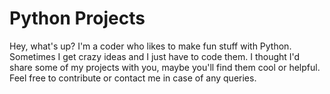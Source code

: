 # Python Projects

Hey, what's up? I'm a coder who likes to make fun stuff with Python. Sometimes I get crazy ideas and I just have to code them. I thought I'd share some of my projects with you, maybe you'll find them cool or helpful. Feel free to contribute or contact me in case of any queries.
